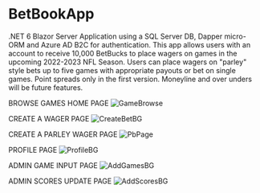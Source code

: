 # BetBookApp
.NET 6 Blazor Server Application using a SQL Server DB, Dapper micro-ORM and Azure AD B2C for authentication. This app allows users with an account to receive 10,000 BetBucks to place wagers on games in the upcoming 2022-2023 NFL Season. Users can place wagers on "parley" style bets up to five games with appropriate payouts or bet on single games. Point spreads only in the first version. Moneyline and over unders will be future features.

BROWSE GAMES HOME PAGE
![GameBrowse](https://user-images.githubusercontent.com/95720340/180886841-aa457173-efde-4e0e-82f5-d93cf3374de0.png)

CREATE A WAGER PAGE
![CreateBetBG](https://user-images.githubusercontent.com/95720340/179340026-353b14fe-8632-4811-8e9b-02022e108f2b.png)

CREATE A PARLEY WAGER PAGE
![PbPage](https://user-images.githubusercontent.com/95720340/179370079-22e8b6db-7b0a-48f9-bd3a-ce541bb0ea5e.png)

PROFILE PAGE
![ProfileBG](https://user-images.githubusercontent.com/95720340/179340027-89b73650-6d61-4630-902d-95f0fcc2635c.png)

ADMIN GAME INPUT PAGE
![AddGamesBG](https://user-images.githubusercontent.com/95720340/179340029-3b74cce3-4e32-45d5-b0e3-8157d6a76711.png)

ADMIN SCORES UPDATE PAGE
![AddScoresBG](https://user-images.githubusercontent.com/95720340/179340023-26b5774e-c0e8-40da-83f8-caaf9bd68059.png)

















